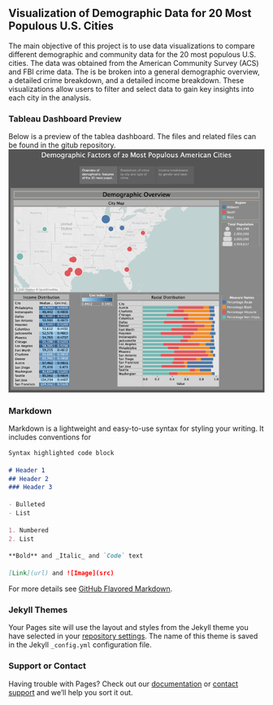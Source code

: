 ## Visualization of Demographic Data for 20 Most Populous U.S. Cities

The main objective of this project is to use data visualizations to compare different demographic and community data for the 20 most populous U.S. cities. The data was obtained from the American Community Survey (ACS) and FBI crime data. The is be broken into a general demographic overview, a detailed crime breakdown, and a detailed income breakdown. These visualizations allow users to filter and select data to gain key insights into each city in the analysis.

### Tableau Dashboard Preview

Below is a preview of the tablea dashboard. The files and related files can be found in the gitub repository.
![Image](https://github.com/tferguson14/tferguson14.github.io/blob/master/tab1.png)


### Markdown

Markdown is a lightweight and easy-to-use syntax for styling your writing. It includes conventions for

```markdown
Syntax highlighted code block

# Header 1
## Header 2
### Header 3

- Bulleted
- List

1. Numbered
2. List

**Bold** and _Italic_ and `Code` text

[Link](url) and ![Image](src)
```

For more details see [GitHub Flavored Markdown](https://guides.github.com/features/mastering-markdown/).

### Jekyll Themes

Your Pages site will use the layout and styles from the Jekyll theme you have selected in your [repository settings](https://github.com/tferguson14/tferguson14.github.io/settings). The name of this theme is saved in the Jekyll `_config.yml` configuration file.

### Support or Contact

Having trouble with Pages? Check out our [documentation](https://help.github.com/categories/github-pages-basics/) or [contact support](https://github.com/contact) and we’ll help you sort it out.
